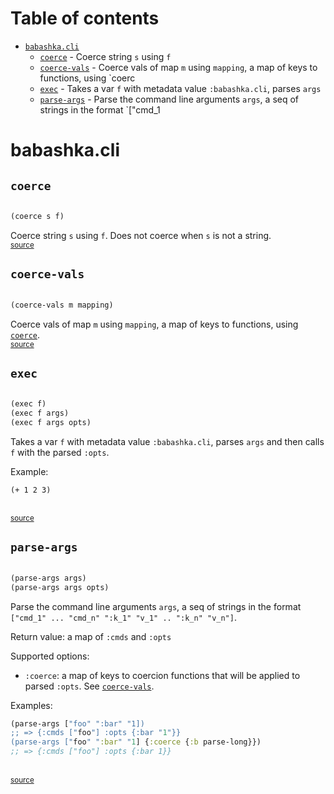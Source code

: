 # Table of contents
-  [`babashka.cli`](#babashkacli) 
    -  [`coerce`](#coerce) - Coerce string <code>s</code> using <code>f</code>
    -  [`coerce-vals`](#coerce-vals) - Coerce vals of map <code>m</code> using <code>mapping</code>, a map of keys to functions, using `coerc
    -  [`exec`](#exec) - Takes a var <code>f</code> with metadata value <code>:babashka.cli</code>, parses <code>args</code>
    -  [`parse-args`](#parse-args) - Parse the command line arguments <code>args</code>, a seq of strings in the format `["cmd_1
# babashka.cli 





## `coerce`
``` clojure

(coerce s f)
```


Coerce string `s` using `f`. Does not coerce when `s` is not a string.
<br><sub>[source](https://github.com/babashka/cli/blob/main/src/babashka/cli.cljc#L4-L9)</sub>
## `coerce-vals`
``` clojure

(coerce-vals m mapping)
```


Coerce vals of map `m` using `mapping`, a map of keys to functions, using [`coerce`](#coerce).
<br><sub>[source](https://github.com/babashka/cli/blob/main/src/babashka/cli.cljc#L11-L17)</sub>
## `exec`
``` clojure

(exec f)
(exec f args)
(exec f args opts)
```


Takes a var `f` with metadata value `:babashka.cli`, parses `args`
  and then calls `f` with the parsed `:opts`.

  Example:

  ```
  (+ 1 2 3)
  ```
<br><sub>[source](https://github.com/babashka/cli/blob/main/src/babashka/cli.cljc#L47-L64)</sub>
## `parse-args`
``` clojure

(parse-args args)
(parse-args args opts)
```


Parse the command line arguments `args`, a seq of strings in the format `["cmd_1" ... "cmd_n" ":k_1" "v_1" .. ":k_n" "v_n"]`.

  Return value: a map of `:cmds` and `:opts`

  Supported options:
  - `:coerce`: a map of keys to coercion functions that will be applied to parsed `:opts`. See [`coerce-vals`](#coerce-vals).

  Examples:
  ``` clojure
  (parse-args ["foo" ":bar" "1])
  ;; => {:cmds ["foo"] :opts {:bar "1"}}
  (parse-args ["foo" ":bar" "1] {:coerce {:b parse-long}})
  ;; => {:cmds ["foo"] :opts {:bar 1}}
  ```

<br><sub>[source](https://github.com/babashka/cli/blob/main/src/babashka/cli.cljc#L19-L45)</sub>
